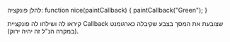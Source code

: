 להלן פונקציה: 
function nice(paintCallback) 
{ paintCallback("Green"); } 

קיראו לה ושילחו לה פונקציית 
Callback שצובעת את המסך בצבע שקיבלה כארגומנט 
(במקרה הנ"ל זה יהיה ירוק).